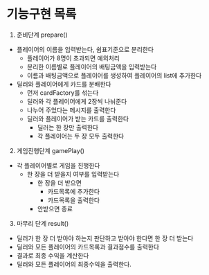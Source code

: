 기능구현 목록
=========

1. 준비단계 prepare()
- 플레이어의 이름을 입력받는다, 쉼표기준으로 분리한다
  - 플레이어가 8명이 초과되면 예외처리
  - 분리한 이름별로 플레이어의 배팅금액을 입력받는다
  - 이름과 배팅금액으로 플레이어를 생성하여 플레이어의 list에 추가한다
- 딜러와 플레이어에게 카드를 분배한다
  - 먼저 cardFactory를 섞는다
  - 딜러와 각 플레이어에게 2장씩 나눠준다
  - 나누어 주었다는 메시지를 출력한다
  - 딜러와 플레이어가 받는 카드를 출력한다
    - 딜러는 한 장만 출력한다
    - 각 플레이어는 두 장 모두 출력한다

2. 게임진행단계 gamePlay()
- 각 플레이어별로 게임을 진행한다
  - 한 장을 더 받을지 여부를 입력받는다
    - 한 장을 더 받으면 
      - 카드목록에 추가한다 
      - 카드목록을 출력한다
    - 안받으면 종료
       
3. 마무리 단계 result()
- 딜러가 한 장 더 받아야 하는지 판단하고 받아야 한다면 한 장 더 받는다
- 딜러와 모든 플레이어의 카드목록과 결과점수를 출력한다
- 결과로 최종 수익을 계산한다
- 딜러와 모든 플레이어의 최종수익을 출력한다.